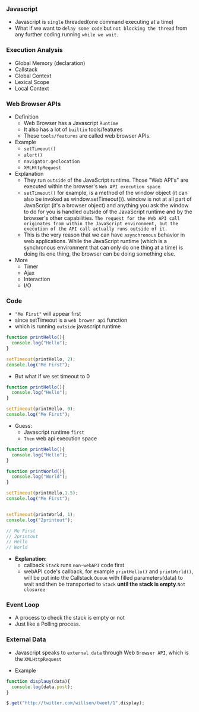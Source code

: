 ### Javascript
- Javascript is `single` threaded(one command executing at a time)
- What if we want to `delay some code` but `not blocking the thread` from any further coding running `while we wait`.


### Execution Analysis
- Global Memory (declaration)
- Callstack
- Global Context
- Lexical Scope
- Local Context

### Web Browser APIs
- Definition
  - Web Browser has a Javascript `Runtime`
  - It also has a lot of `builtin` tools/features
  - These ``tools/features`` are called web browser APIs.
- Example
  - `setTimeout()`
  - `alert()`
  - `navigator.geolocation`
  - `XMLHttpRequest`
- Explanation
  - They run `outside` of the JavaScript runtime. Those "Web API's" are executed within the browser's `Web API execution space`. 
  - `setTimeout()` for example, is a method of the window object (it can also be invoked as window.setTimeout()). window is not at all part of JavaScript (it's a browser object) and anything you ask the window to do for you is handled outside of the JavaScript runtime and by the browser's other capabilities. `The request for the Web API call originates from within the JavaScript environment, but the execution of the API call actually runs outside of it.`
  - This is the very reason that we can have `asynchronous` behavior in web applications. While the JavaScript runtime (which is a synchronous environment that can only do one thing at a time) is doing its one thing, the browser can be doing something else.
- More
  - Timer
  - Ajax
  - Interaction
  - I/O
### Code
- `"Me First"` will appear first
- since setTimeout is a `web brower api` function
- which is running `outside` javascript runtime
```javascript
function printHello(){
  console.log("Hello");
}

setTimeout(printHello, 2);
console.log("Me First");
```
- But what if we set timeout to 0
```javascript
function printHello(){
  console.log("Hello");
}

setTimeout(printHello, 0);
console.log("Me First");
```
- Guess:
  - Javascript runtime `first`
  - `Then` web api execution space
```javascript
function printHello(){
  console.log("Hello");
}

function printWorld(){
  console.log("World");
}

setTimeout(printHello,1.5);
console.log("Me First");


setTimeout(printWorld, 1);
console.log("2printout");

// Me First
// 2printout
// Hello
// World
```
- **Explanation**:
  - callback `Stack` runs `non-webAPI` code first
  - webAPI code's callback, for example `printHello()` and `printWorld()`, will be put into the Callstack `Queue` with filled parameters(data) to wait and then be transported to `Stack` **until the stack is empty**.`Not closuree`

### Event Loop
- A process to check the stack is empty or not
- Just like a Polling process.


### External Data
- Javascript speaks to `external data` through Web `Browser API`, which is the `XMLHttpRequest`

- Example
```javascript
function displauy(data){
  console.log(data.post);
}

$.get("http://twitter.com/willsen/tweet/1",display);
```